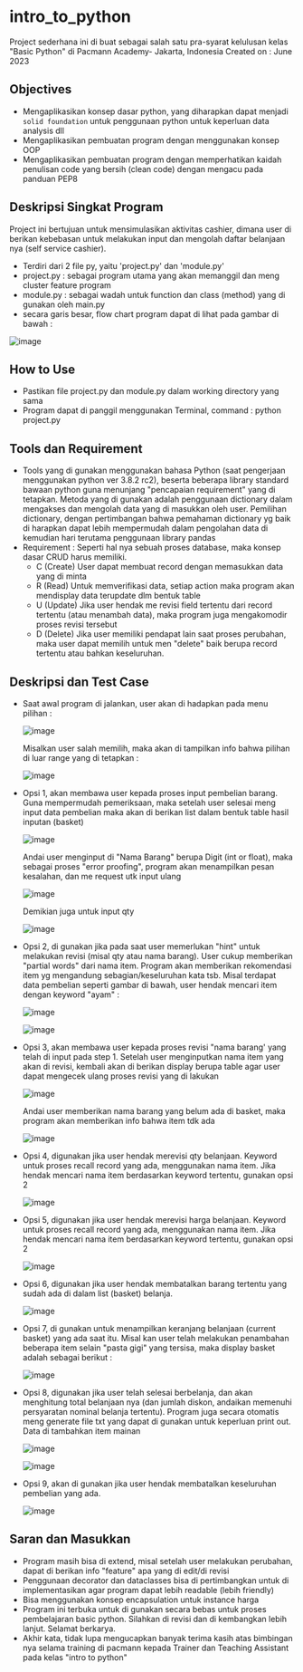 # intro_to_python
Project sederhana ini di buat sebagai salah satu pra-syarat kelulusan kelas "Basic Python" di Pacmann Academy- Jakarta, Indonesia
Created on : June 2023

## Objectives
- Mengaplikasikan konsep dasar python, yang diharapkan dapat menjadi `solid foundation` untuk penggunaan python untuk keperluan data analysis dll 
- Mengaplikasikan pembuatan program dengan menggunakan konsep OOP
- Mengaplikasikan pembuatan program dengan memperhatikan kaidah penulisan code yang bersih (clean code) dengan mengacu pada panduan PEP8

## Deskripsi Singkat Program
Project ini bertujuan untuk mensimulasikan aktivitas cashier, dimana user di berikan kebebasan untuk melakukan input dan mengolah daftar belanjaan nya (self service cashier).
- Terdiri dari 2 file py, yaitu 'project.py' dan 'module.py'
- project.py : sebagai program utama yang akan memanggil dan meng cluster feature program
- module.py : sebagai wadah untuk function dan class (method) yang di gunakan oleh main.py
- secara garis besar, flow chart program dapat di lihat pada gambar di bawah :

![image](https://github.com/juhono/Intro_Python_Pacmann/assets/138840256/d46d70d3-fcc6-4ba3-8b58-5202bff625cd)

## How to Use
- Pastikan file project.py dan module.py dalam working directory yang sama
- Program dapat di panggil menggunakan Terminal, command : python project.py

## Tools dan Requirement
- Tools yang di gunakan menggunakan bahasa Python (saat pengerjaan menggunakan python ver 3.8.2 rc2), beserta beberapa library standard bawaan python guna menunjang "pencapaian requirement" yang di tetapkan. Metoda yang di gunakan adalah penggunaan dictionary dalam mengakses dan mengolah data yang di masukkan oleh user. Pemilihan dictionary, dengan pertimbangan bahwa pemahaman dictionary yg baik di harapkan dapat lebih mempermudah dalam pengolahan data di kemudian hari terutama penggunaan library pandas
- Requirement :
Seperti hal nya sebuah proses database, maka konsep dasar CRUD harus memiliki.
  * C (Create)
User dapat membuat record dengan memasukkan data yang di minta 
  * R (Read)
Untuk memverifikasi data, setiap action maka program akan mendisplay data terupdate dlm bentuk table
  * U (Update)
Jika user hendak me revisi field tertentu dari record tertentu (atau menambah data), maka program juga mengakomodir proses revisi tersebut
  * D (Delete)
Jika user memiliki pendapat lain saat proses perubahan, maka user dapat memilih untuk men "delete" baik berupa record tertentu atau bahkan keseluruhan.

## Deskripsi dan Test Case

- Saat awal program di jalankan, user akan di hadapkan pada menu pilihan :
  
  ![image](https://github.com/juhono/Intro_Python_Pacmann/assets/138840256/59ca1719-12c1-4089-8ecf-9f50179961c4)

  Misalkan user salah memilih, maka akan di tampilkan info bahwa pilihan di luar range yang di tetapkan :
  
  ![image](https://github.com/juhono/Intro_Python_Pacmann/assets/138840256/262bd306-6532-4cfa-94c0-e0a1e0b9d487)

- Opsi 1, akan membawa user kepada proses input pembelian barang.
  Guna mempermudah pemeriksaan, maka setelah user selesai meng input data pembelian maka akan di berikan list dalam bentuk table hasil inputan (basket)
  
  ![image](https://github.com/juhono/Intro_Python_Pacmann/assets/138840256/549b5a1a-2ddf-4ee9-bbb3-7c2c22338c0c)
  
  Andai user menginput di "Nama Barang" berupa Digit (int or float), maka sebagai proses "error proofing", program akan menampilkan pesan kesalahan, dan me request utk input ulang
  
  ![image](https://github.com/juhono/Intro_Python_Pacmann/assets/138840256/8d62d5e9-c240-401d-9008-0b6e8edccfb8)

  Demikian juga untuk input qty
  
  ![image](https://github.com/juhono/Intro_Python_Pacmann/assets/138840256/1ac1ed64-4a7b-431e-85e0-ae966ecb685b)

- Opsi 2, di gunakan jika pada saat user memerlukan "hint" untuk melakukan revisi (misal qty atau nama barang). User cukup memberikan  "partial words" dari nama item. Program akan memberikan rekomendasi item yg mengandung sebagian/keseluruhan kata tsb.
  Misal terdapat data pembelian seperti gambar di bawah, user hendak mencari item dengan keyword "ayam" :
  
  ![image](https://github.com/juhono/Intro_Python_Pacmann/assets/138840256/1a95b438-26ea-4223-9771-408bbb1c9d56)

  ![image](https://github.com/juhono/Intro_Python_Pacmann/assets/138840256/73f53697-475b-4b01-9598-c6a5f002d682)


- Opsi 3, akan membawa user kepada proses revisi "nama barang' yang telah di input pada step 1. Setelah user menginputkan nama item yang akan di revisi, kembali akan di berikan display berupa table agar user dapat mengecek ulang proses revisi yang di lakukan

  ![image](https://github.com/juhono/Intro_Python_Pacmann/assets/138840256/a8453055-cbc4-4141-af28-7bbdc2f47c6c)

  Andai user memberikan nama barang yang belum ada di basket, maka program akan memberikan info bahwa item tdk ada
  
  ![image](https://github.com/juhono/Intro_Python_Pacmann/assets/138840256/db89cd65-a8f8-4fd4-992b-8bc05e6c40a5)


- Opsi 4, digunakan jika user hendak merevisi qty belanjaan. Keyword untuk proses recall record yang ada, menggunakan nama item. Jika hendak mencari nama item berdasarkan keyword tertentu, gunakan opsi 2

  ![image](https://github.com/juhono/Intro_Python_Pacmann/assets/138840256/11c21590-0440-426e-a7ec-535e17069cb3)


- Opsi 5, digunakan jika user hendak merevisi harga belanjaan. Keyword untuk proses recall record yang ada, menggunakan nama item. Jika hendak mencari nama item berdasarkan keyword tertentu, gunakan opsi 2
 
  ![image](https://github.com/juhono/Intro_Python_Pacmann/assets/138840256/af83f82c-d507-40cb-8362-6b572dc0d3f9)

- Opsi 6, digunakan jika user hendak membatalkan barang tertentu yang sudah ada di dalam list (basket) belanja.
 
  ![image](https://github.com/juhono/Intro_Python_Pacmann/assets/138840256/60702308-a40a-4556-b2b4-597280088ffd)

- Opsi 7, di gunakan untuk menampilkan keranjang belanjaan (current basket) yang ada saat itu. Misal kan user telah melakukan penambahan beberapa item selain "pasta gigi" yang tersisa, maka display basket adalah sebagai berikut :

  ![image](https://github.com/juhono/Intro_Python_Pacmann/assets/138840256/98b5f4b0-4798-41fb-af14-2596ff95c43b)


- Opsi 8, digunakan jika user telah selesai berbelanja, dan akan menghitung total belanjaan nya (dan jumlah diskon, andaikan memenuhi persyaratan nominal belanja tertentu). Program juga secara otomatis meng generate file txt yang dapat di gunakan untuk keperluan print out. Data di tambahkan item mainan

  ![image](https://github.com/juhono/Intro_Python_Pacmann/assets/138840256/cacb5c14-a2b8-44a9-9053-c2aae57affaa)

  ![image](https://github.com/juhono/Intro_Python_Pacmann/assets/138840256/b939f2e2-9384-474e-8804-0de432c3be19)

- Opsi 9, akan di gunakan jika user hendak membatalkan keseluruhan pembelian yang ada.

  ![image](https://github.com/juhono/Intro_Python_Pacmann/assets/138840256/4a4e6141-9957-4692-872e-aa417dfed6db)


## Saran dan Masukkan
- Program masih bisa di extend, misal setelah user melakukan perubahan, dapat di berikan info "feature" apa yang di edit/di revisi
- Penggunaan decorator dan dataclasses bisa di pertimbangkan untuk di implementasikan agar program dapat lebih readable (lebih friendly)
- Bisa menggunakan konsep encapsulation untuk instance harga
- Program ini terbuka untuk di gunakan secara bebas untuk proses pembelajaran basic python. Silahkan di revisi dan di kembangkan lebih lanjut. Selamat berkarya.
- Akhir kata, tidak lupa mengucapkan banyak terima kasih atas bimbingan nya selama training di pacmann kepada Trainer dan Teaching Assistant pada kelas "intro to python"



